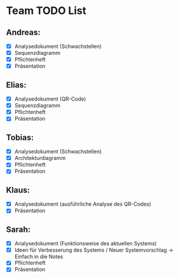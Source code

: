 # Team TODO List

## Andreas: 

- [x] Analysedokument (Schwachstellen)
- [x] Sequenzdiagramm
- [x] Pflichtenheft
- [x] Präsentation

## Elias: 

- [x] Analysedokument (QR-Code)
- [x] Sequenzdiagramm
- [x] Pflichtenheft
- [x] Präsentation

## Tobias: 

- [x] Analysedokument (Schwachstellen)
- [x] Architekturdiagramm
- [x] Pflichtenheft
- [x] Präsentation

## Klaus: 

- [x] Analysedokument (ausführliche Analyse des QR-Codes) 
- [x] Präsentation

## Sarah: 

- [x] Analysedokument (Funktionsweise des aktuellen Systems)
- [x] Ideen für Verbesserung des Systems / Neuer Systemvorschlag -> Einfach in die Notes
- [x] Pflichtenheft
- [x] Präsentation
